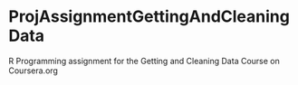 # ProjAssignmentGettingAndCleaningData
R Programming assignment for the Getting and Cleaning Data Course on Coursera.org

